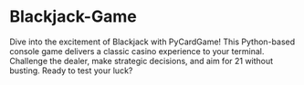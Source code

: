 # Blackjack-Game
Dive into the excitement of Blackjack with PyCardGame! This Python-based console game delivers a classic casino experience to your terminal. Challenge the dealer, make strategic decisions, and aim for 21 without busting. Ready to test your luck?
